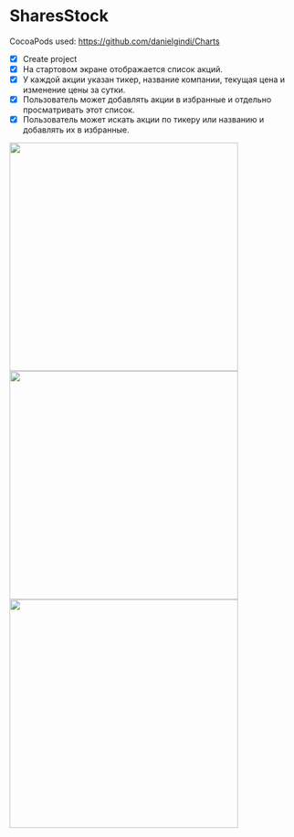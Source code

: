 # SharesStock

CocoaPods used: https://github.com/danielgindi/Charts

- [x] Create project
- [x] На стартовом экране отображается список акций. 
- [x] У каждой акции указан тикер, название компании, текущая цена и изменение цены за сутки.
- [x] Пользователь может добавлять акции в избранные и отдельно просматривать этот список.
- [x] Пользователь может искать акции по тикеру или названию и добавлять их в избранные.
<div class="row">
<div class="column>
<img src="https://user-images.githubusercontent.com/18566369/118824303-6a35a980-b8c2-11eb-9bee-407f8c2eef45.jpg" height="400">
<img src="https://user-images.githubusercontent.com/18566369/118824327-70c42100-b8c2-11eb-8d79-b8341b959733.jpg" height="400">
<img src="https://user-images.githubusercontent.com/18566369/118824341-73bf1180-b8c2-11eb-842a-53ca2c6a1761.jpg" height="400">
<img src="https://user-images.githubusercontent.com/18566369/118824356-77529880-b8c2-11eb-851b-68ca5a4563ff.jpg" height="400">
</div>

